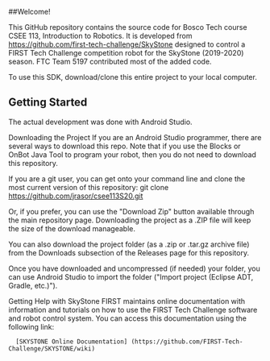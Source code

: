 ##Welcome!

This GitHub repository contains the source code for Bosco Tech course CSEE 113, Introduction to Robotics. It is developed from https://github.com/first-tech-challenge/SkyStone designed to control a FIRST Tech Challenge competition robot for the SkyStone (2019-2020) season. FTC Team 5197 contributed most of the added code.

To use this SDK, download/clone this entire project to your local computer.

## Getting Started
The actual development was done with Android Studio.

Downloading the Project
If you are an Android Studio programmer, there are several ways to download this repo. Note that if you use the Blocks or OnBot Java Tool to program your robot, then you do not need to download this repository.

If you are a git user, you can get onto your command line and clone the most current version of this repository:
            git clone https://github.com/jrasor/csee113S20.git

Or, if you prefer, you can use the "Download Zip" button available through the main repository page.
Downloading the project as a .ZIP file will keep the size of the download manageable.

You can also download the project folder (as a .zip or .tar.gz archive file) from the Downloads subsection of the Releases page for this repository.

Once you have downloaded and uncompressed (if needed) your folder, you can use Android Studio to import the folder ("Import project (Eclipse ADT, Gradle, etc.)").

Getting Help with SkyStone
FIRST maintains online documentation with information and tutorials on how to use the FIRST Tech Challenge software and robot control system. You can access this documentation using the following link:

      [SKYSTONE Online Documentation] (https://github.com/FIRST-Tech-Challenge/SKYSTONE/wiki)